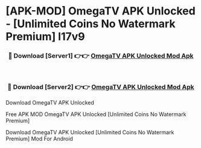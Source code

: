 # [APK-MOD] OmegaTV APK Unlocked - [Unlimited Coins No Watermark Premium] l17v9



<div align="center">
<h3>🔴 Download [Server1] 👉👉 <a href="https://momento.my/?title=OmegaTV_APK_Unlocked">OmegaTV APK Unlocked Mod Apk</a></h3><br>

<h3>🔴 Download [Server2] 👉👉 <a href="https://momento.my/?title=OmegaTV_APK_Unlocked">OmegaTV APK Unlocked Mod Apk</a></h3>
</div>



Download OmegaTV APK Unlocked 

Free APK MOD OmegaTV APK Unlocked [Unlimited Coins No Watermark Premium]

Download OmegaTV APK Unlocked [Unlimited Coins No Watermark Premium] Mod For Android
